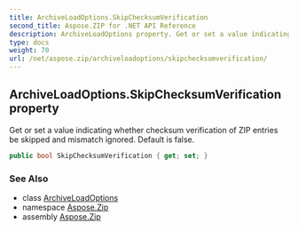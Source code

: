 ```yaml
---
title: ArchiveLoadOptions.SkipChecksumVerification
second_title: Aspose.ZIP for .NET API Reference
description: ArchiveLoadOptions property. Get or set a value indicating whether checksum verification of ZIP entries be skipped and mismatch ignored. Default is false
type: docs
weight: 70
url: /net/aspose.zip/archiveloadoptions/skipchecksumverification/
---
```

## ArchiveLoadOptions.SkipChecksumVerification property

Get or set a value indicating whether checksum verification of ZIP entries be skipped and mismatch ignored. Default is false.

```csharp
public bool SkipChecksumVerification { get; set; }
```

### See Also

* class [ArchiveLoadOptions](../)
* namespace [Aspose.Zip](../../archiveloadoptions/)
* assembly [Aspose.Zip](../../../)


